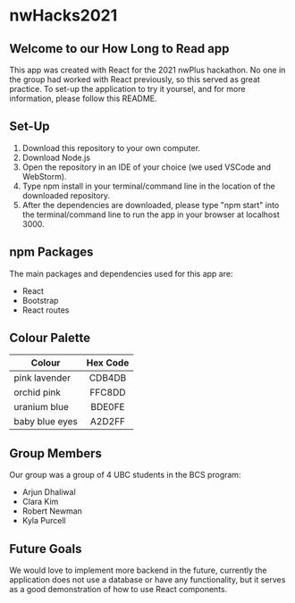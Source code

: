 # nwHacks2021

## Welcome to our How Long to Read app
This app was created with React for the 2021 nwPlus hackathon. No one in the group had worked with React previously, so this served as great practice. To set-up the application to try it yoursel, and for more information, please follow this README.

## Set-Up
1. Download this repository to your own computer.
2. Download Node.js
3. Open the repository in an IDE of your choice (we used VSCode and WebStorm).
4. Type npm install in your terminal/command line in the location of the downloaded repository.
5. After the dependencies are downloaded, please type "npm start" into the terminal/command line to run the app in your browser at localhost 3000.

## npm Packages
The main packages and dependencies used for this app are:
- React
- Bootstrap
- React routes

## Colour Palette

| Colour        | Hex Code           |
| ------------- |:-------------:| 
| pink lavender     | CDB4DB | 
| orchid pink    | FFC8DD     |   
| uranium blue | BDE0FE      |
| baby blue eyes | A2D2FF |

## Group Members
Our group was a group of 4 UBC students in the BCS program:
- Arjun Dhaliwal
- Clara Kim
- Robert Newman
- Kyla Purcell

## Future Goals
We would love to implement more backend in the future, currently the application does not use a database or have any functionality, but it serves as a good demonstration of how to use React components.